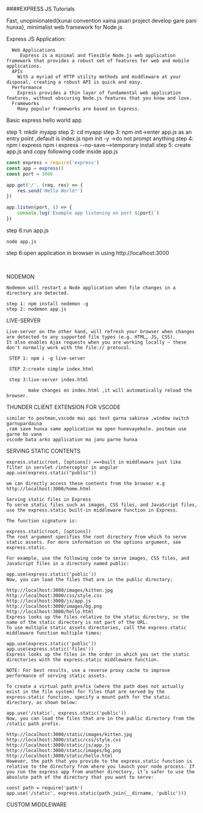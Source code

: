 ####EXPRESS JS Tutorials

Fast, unopinionated{kunai convention xaina jasari project develop gare pani hunxa}, minimalist web framework for Node.js
 
Express JS Application:
      
      Web Applications
         Express is a minimal and flexible Node.js web application framework that provides a robust set of features for web and mobile applications.
      APIs
        With a myriad of HTTP utility methods and middleware at your disposal, creating a robust API is quick and easy.
      Performance
        Express provides a thin layer of fundamental web application features, without obscuring Node.js features that you know and love.
      Frameworks
        Many popular frameworks are based on Express.
        

Basic express hello world app

step 1: mkdir myapp
step 2: cd myapp
step 3: npm init->enter app.js as an entry point ,default is index.js
            npm init -y ->do not prompt anything
step 4: npm i express
            npm i express --no-save-->temporary install
step 5: create app.js and copy following code inside app.js
            
``` javascript
const express = require('express')
const app = express()
const port = 3000

app.get('/', (req, res) => {
    res.send('Hello World!')
})

app.listen(port, () => {
    console.log(`Example app listening on port ${port}`)
})
```
    
step 6:run app.js

    node app.js
    
step 6:open application in browser in using http://localhost:3000
      
<br/>


NODEMON

    Nodemon will restart a Node application when file changes in a directory are detected.

    step 1: npm install nodemon -g
    step 2: nodemon app.js
    
      
LIVE-SERVER  

    Live-server on the other hand, will refresh your browser when changes are detected to any supported file types (e.g. HTML, JS, CSS).
    It also enables Ajax requests when you are working locally — these don't normally work with the file:// protocol.  
     
     STEP 1: npm i -g live-server
     
     STEP 2:create simple index.html
     
     step 3:live-server index.html
            
            make changes on index.html ,it will automatically reload the browser.

THUNDER CLIENT EXTENSION FOR VSCODE

    similar to postman,vscode mai api test garna sakinxa ,window switch garnupardaina 
    ,ram save hunxa same application ma open hunevayekole. postman use garne ho vane
    vscode bata arko application ma janu parne hunxa 
   
SERVING STATIC CONTENTS

    express.static(root, [options]) ==>built in middleware just like filter in servlet /interceptor in angular
    app.use(express.static("public"))
    
    we can directly access these contents from the browser e.g http://localhost:3000/home.html
    
    Serving static files in Express
    To serve static files such as images, CSS files, and JavaScript files, use the express.static built-in middleware function in Express.
    
    The function signature is:
    
    express.static(root, [options])
    The root argument specifies the root directory from which to serve static assets. For more information on the options argument, see express.static.
    
    For example, use the following code to serve images, CSS files, and JavaScript files in a directory named public:
    
    app.use(express.static('public'))
    Now, you can load the files that are in the public directory:
    
    http://localhost:3000/images/kitten.jpg
    http://localhost:3000/css/style.css
    http://localhost:3000/js/app.js
    http://localhost:3000/images/bg.png
    http://localhost:3000/hello.html
    Express looks up the files relative to the static directory, so the name of the static directory is not part of the URL.
    To use multiple static assets directories, call the express.static middleware function multiple times:
    
    app.use(express.static('public'))
    app.use(express.static('files'))
    Express looks up the files in the order in which you set the static directories with the express.static middleware function.
    
    NOTE: For best results, use a reverse proxy cache to improve performance of serving static assets.
    
    To create a virtual path prefix (where the path does not actually exist in the file system) for files that are served by the express.static function, specify a mount path for the static directory, as shown below:
    
    app.use('/static', express.static('public'))
    Now, you can load the files that are in the public directory from the /static path prefix.
    
    http://localhost:3000/static/images/kitten.jpg
    http://localhost:3000/static/css/style.css
    http://localhost:3000/static/js/app.js
    http://localhost:3000/static/images/bg.png
    http://localhost:3000/static/hello.html
    However, the path that you provide to the express.static function is relative to the directory from where you launch your node process. If you run the express app from another directory, it’s safer to use the absolute path of the directory that you want to serve:
    
    const path = require('path')
    app.use('/static', express.static(path.join(__dirname, 'public')))
    
    
CUSTOM MIDDLEWARE

    
    
    
    
    
            
        
    